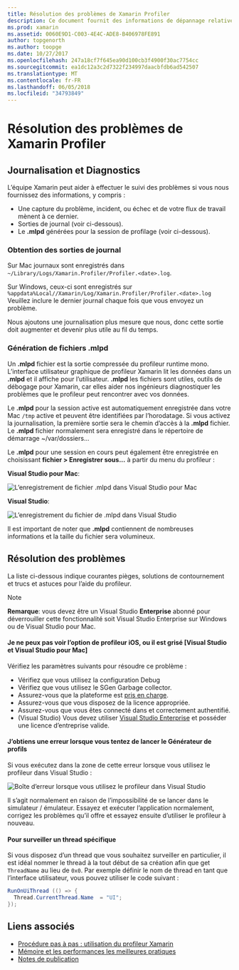 ```yaml
---
title: Résolution des problèmes de Xamarin Profiler
description: Ce document fournit des informations de dépannage relatives au profileur Xamarin. Il décrit les problèmes liés à la journalisation et de diagnostics, l’IDE et d’autres rubriques.
ms.prod: xamarin
ms.assetid: 0060E9D1-C003-4E4C-ADE8-B406978FE891
author: topgenorth
ms.author: toopge
ms.date: 10/27/2017
ms.openlocfilehash: 247a18cf7f645ea90d100cb3f4900f30ac7754cc
ms.sourcegitcommit: ea1dc12a3c2d7322f234997daacbfdb6ad542507
ms.translationtype: MT
ms.contentlocale: fr-FR
ms.lasthandoff: 06/05/2018
ms.locfileid: "34793849"
---
```

# <a name="xamarin-profiler-troubleshooting"></a>Résolution des problèmes de Xamarin Profiler

## <a name="logging-and-diagnostics"></a>Journalisation et Diagnostics

L’équipe Xamarin peut aider à effectuer le suivi des problèmes si vous nous fournissez des informations, y compris :

- Une capture du problème, incident, ou échec et de votre flux de travail mènent à ce dernier.
- Sorties de journal (voir ci-dessous).
- Le **.mlpd** générées pour la session de profilage (voir ci-dessous).

### <a name="getting-log-outputs"></a>Obtention des sorties de journal

Sur Mac journaux sont enregistrés dans `~/Library/Logs/Xamarin.Profiler/Profiler.<date>.log`.

Sur Windows, ceux-ci sont enregistrés sur `%appdata%Local//Xamarin/Log/Xamarin.Profiler/Profiler.<date>.log` Veuillez inclure le dernier journal chaque fois que vous envoyez un problème.

Nous ajoutons une journalisation plus mesure que nous, donc cette sortie doit augmenter et devenir plus utile au fil du temps.

<a name="gen_mlpd" />

### <a name="generating-mlpd-files"></a>Génération de fichiers .mlpd

Un **.mlpd** fichier est la sortie compressée du profileur runtime mono. L’interface utilisateur graphique de profileur Xamarin lit les données dans un **.mlpd** et il affiche pour l’utilisateur. **.mlpd** les fichiers sont utiles, outils de débogage pour Xamarin, car elles aider nos ingénieurs diagnostiquer les problèmes que le profileur peut rencontrer avec vos données.

Le **.mlpd** pour la session active est automatiquement enregistrée dans votre Mac `/tmp` active et peuvent être identifiées par l’horodatage. Si vous activez la journalisation, la première sortie sera le chemin d’accès à la **.mlpd** fichier. Le **.mlpd** fichier normalement sera enregistré dans le répertoire de démarrage ~/var/dossiers...

Le **.mlpd** pour une session en cours peut également être enregistrée en choisissant **fichier > Enregistrer sous...** à partir du menu du profileur :

**Visual Studio pour Mac**:

![](troubleshooting-images/image17.png "L’enregistrement de fichier .mlpd dans Visual Studio pour Mac")

**Visual Studio**:

![](troubleshooting-images/image17-vs.png "L’enregistrement du fichier de .mlpd dans Visual Studio")

Il est important de noter que **.mlpd** contiennent de nombreuses informations et la taille du fichier sera volumineux.

## <a name="troubleshooting"></a>Résolution des problèmes

La liste ci-dessous indique courantes pièges, solutions de contournement et trucs et astuces pour l’aide du profileur.

> [!NOTE]
> **Remarque**: vous devez être un Visual Studio **Enterprise** abonné pour déverrouiller cette fonctionnalité soit Visual Studio Enterprise sur Windows ou de Visual Studio pour Mac.

#### <a name="i-cant-see-the-ios-profiler-option-or-it-is-greyed-out-visual-studio-and-visual-studio-for-mac"></a>Je ne peux pas voir l’option de profileur iOS, ou il est grisé [Visual Studio et Visual Studio pour Mac]

Vérifiez les paramètres suivants pour résoudre ce problème :

- Vérifiez que vous utilisez la configuration Debug
- Vérifiez que vous utilisez le SGen Garbage collector.
- Assurez-vous que la plateforme est [pris en charge](~/tools/profiler/index.md#Profiler_Support).
- Assurez-vous que vous disposez de la licence appropriée.
- Assurez-vous que vous êtes connecté dans et correctement authentifié.
- (Visual Studio) Vous devez utiliser [Visual Studio Enterprise](https://www.visualstudio.com/vs/enterprise/) et posséder une licence d’entreprise valide.

#### <a name="i-get-an-error-when-i-try-to-launch-the-profiler"></a>J’obtiens une erreur lorsque vous tentez de lancer le Générateur de profils

Si vous exécutez dans la zone de cette erreur lorsque vous utilisez le profileur dans Visual Studio :

![](troubleshooting-images/error.png "Boîte d’erreur lorsque vous utilisez le profileur dans Visual Studio")

Il s’agit normalement en raison de l’impossibilité de se lancer dans le simulateur / émulateur. Essayez et exécuter l’application normalement, corrigez les problèmes qu’il offre et essayez ensuite d’utiliser le profileur à nouveau.

#### <a name="to-watch-a-specific-thread"></a>Pour surveiller un thread spécifique

Si vous disposez d’un thread que vous souhaitez surveiller en particulier, il est idéal nommer le thread à la tout début de sa création afin que get `ThreadName` au lieu de `0x0`. Par exemple définir le nom de thread en tant que l’interface utilisateur, vous pouvez utiliser le code suivant :

```csharp
RunOnUiThread (() => {
  Thread.CurrentThread.Name  = "UI";
});
```

## <a name="related-links"></a>Liens associés

- [Procédure pas à pas : utilisation du profileur Xamarin](~/tools/profiler/index.md)
- [Mémoire et les performances les meilleures pratiques](~/cross-platform/deploy-test/memory-perf-best-practices.md)
- [Notes de publication](https://developer.xamarin.com/releases/profiler/preview/)
